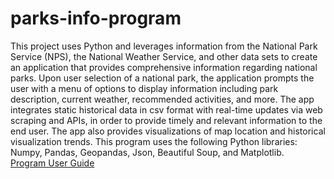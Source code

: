 # parks-info-program
This project uses Python and leverages information from the National Park Service (NPS), the National Weather Service, and other data sets to create an application that provides comprehensive information regarding national parks. Upon user selection of a national park, the application prompts the user with a menu of options to display information including park description, current weather, recommended activities, and more. The app integrates static historical data in csv format with real-time updates via web scraping and APIs, in order to provide timely and relevant information to the end user. The app also provides visualizations of map location and historical visualization trends.  This program uses the following Python libraries: Numpy, Pandas, Geopandas, Json, Beautiful Soup, and Matplotlib.<br>
<a href="https://drive.google.com/file/d/1fajQZZ2ZRsUmvFmR-mjLfRORMBWITurz/view?usp=sharing" target="_blank">Program User Guide</a>
